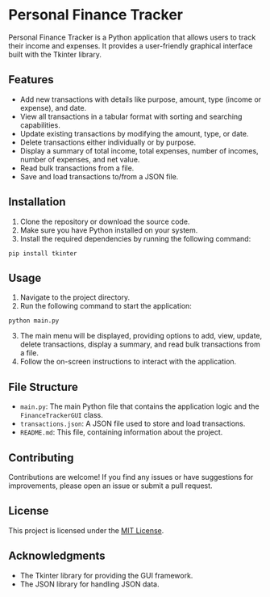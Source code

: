

# Personal Finance Tracker

Personal Finance Tracker is a Python application that allows users to track their income and expenses. It provides a user-friendly graphical interface built with the Tkinter library.

## Features

- Add new transactions with details like purpose, amount, type (income or expense), and date.
- View all transactions in a tabular format with sorting and searching capabilities.
- Update existing transactions by modifying the amount, type, or date.
- Delete transactions either individually or by purpose.
- Display a summary of total income, total expenses, number of incomes, number of expenses, and net value.
- Read bulk transactions from a file.
- Save and load transactions to/from a JSON file.

## Installation

1. Clone the repository or download the source code.
2. Make sure you have Python installed on your system.
3. Install the required dependencies by running the following command:

```
pip install tkinter
```

## Usage

1. Navigate to the project directory.
2. Run the following command to start the application:

```
python main.py
```

3. The main menu will be displayed, providing options to add, view, update, delete transactions, display a summary, and read bulk transactions from a file.
4. Follow the on-screen instructions to interact with the application.

## File Structure

- `main.py`: The main Python file that contains the application logic and the `FinanceTrackerGUI` class.
- `transactions.json`: A JSON file used to store and load transactions.
- `README.md`: This file, containing information about the project.

## Contributing

Contributions are welcome! If you find any issues or have suggestions for improvements, please open an issue or submit a pull request.

## License

This project is licensed under the [MIT License](LICENSE).

## Acknowledgments

- The Tkinter library for providing the GUI framework.
- The JSON library for handling JSON data.